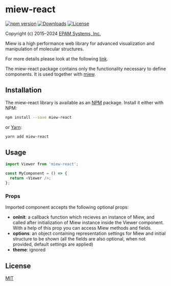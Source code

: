 # miew-react

[![npm version](https://img.shields.io/npm/v/miew-react)](https://www.npmjs.com/package/miew-react)
[![Downloads](https://img.shields.io/npm/dm/miew-react)](https://www.npmjs.com/package/miew-react)
[![License](https://img.shields.io/badge/MIT%20-blue.svg)](https://opensource.org/licenses/MIT)

Copyright (c) 2015–2024 [EPAM Systems, Inc.](https://www.epam.com/)

Miew is a high performance web library for advanced visualization and manipulation of molecular structures.

For more details please look at the following [link](https://github.com/epam/miew).

The miew-react package contains only the functionality necessary to define components. It is used together with [miew](https://www.npmjs.com/package/miew).

## Installation

The miew-react library is available as an [NPM](https://www.npmjs.com/) package. Install it either with NPM:

```sh
npm install --save miew-react
```

or [Yarn](https://yarnpkg.com/):

```sh
yarn add miew-react
```

## Usage

```js
import Viewer from 'miew-react';

const MyComponent = () => {
  return <Viewer />;
};
```

### Props

Imported component accepts the following optional props:

- **onInit**: a callback function which recieves an instance of Miew, and called after initialization of Miew instance inside the Viewer component. With a help of this prop you can access Miew methods and fields.
- **options**: an object containing representation settings for Miew and initial structure to be shown (all the fields are also optional, when not provided, default settings are applied)
- **theme**: ignored

## License

[MIT](LICENSE.md)
